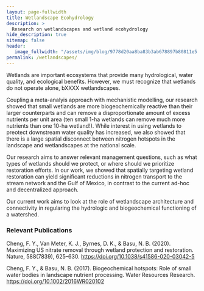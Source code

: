```yaml
---
layout: page-fullwidth
title: Wetlandscape Ecohydrology
description: >
  Research on wetlandscapes and wetland ecohydrology
hide_description: true
sitemap: false
header:
   image_fullwidth: "/assets/img/blog/9778d20aa8ba83b3ab678897b80811e5.jpg"
permalink: /wetlandscapes/
---
```


Wetlands are important ecosystems that provide many hydrological, water quality, and ecological benefits. However, we must recognize that wetlands do not operate alone, bXXXX wetlandscapes. 

Coupling a meta-analyis approach with mechanistic modelling, our research showed that small wetlands are more biogeochemically reactive than their larger counterparts and can remove a disproportionate amount of excess nutrients per unit area (ten small 1-ha wetlands can remove much more nutrients than one 10-ha wetland!). While interest in using wetlands to preotect downstream water quality has increased, we also showed that there is a large spatial disconnect between nitrogen hotspots in the landscape and wetlandscapes at the national scale. 

Our research aims to answer relevant management questions, such as what types of wetlands should we protect, or where should we prioritize restoration efforts. In our work, we showed that spatially targeting wetland restoration can yield significant reductions in nitrogen transport to the stream network and the Gulf of Mexico, in contrast to the current ad-hoc and decentralized approach. 

Our current work aims to look at the role of wetlandscape architecture and connectivity in regularing the hydrologic and biogeochemical functioning of a watershed. 

### Relevant Publications 
Cheng, F. Y., Van Meter, K. J., Byrnes, D. K., & Basu, N. B. (2020). Maximizing US nitrate removal through wetland protection and restoration. Nature, 588(7839), 625–630. https://doi.org/10.1038/s41586-020-03042-5

Cheng, F. Y., & Basu, N. B. (2017). Biogeochemical hotspots: Role of small water bodies in landscape nutrient processing. Water Resources Research. https://doi.org/10.1002/2016WR020102
